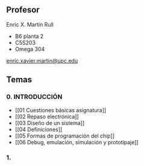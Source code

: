 ## Profesor

Enric X. Martín Rull

- B6 planta 2
- C5S203
- Omega 304

enric.xavier.martin@upc.edu

## Temas

### 0. INTRODUCCIÓN

- [[01 Cuestiones básicas asignatura]]
- [[02 Repaso electrónica]]
- [[03 Diseño de un sistema]]
- [[04 Definiciones]]
- [[05 Formas de programación del chip]]
- [[06 Debug, emulación, simulación y prototipaje]]

### 1. 

